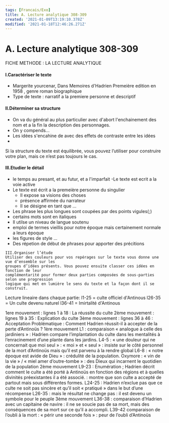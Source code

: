 ```yaml
---
tags: [Francais/Exo]
title: A. Lecture analytique 308-309
created: '2021-01-09T13:19:10.378Z'
modified: '2021-01-18T12:46:26.271Z'
---
```


# A. Lecture analytique 308-309

FICHE METHODE : LA LECTURE ANALYTIQUE
#### I.Caractériser le texte
  - Margerite yourcenar, Dans Memoires d'Hadrien Premeière edition en 1958 , genre roman biographique
  - Type de texte : narratif a la premiere personne et descriptif  

#### II.Déterminer sa structure
  - On va du général au plus particulier avec d'abort l'enchainement des nom et a la fin la description des personnages.
  - On y compends...
  - Les idées s'encahine de avec des effets de contraste entre les idées
  - 

Si la structure du texte est équilibrée, vous pouvez l’utiliser pour construire votre plan,
mais ce n’est pas toujours le cas.

#### III.Etudier le détail
  - le temps au presant, et au futur, et a l'imparfait
    -Le texte est ecrit a la voie active
  - Le texte est écrit a la premeière personne du singulier
    - Il expose sa visions des choses
    - présence affirmée du narrateur
    - Il se désigne en tant que ... 
  - Les phrase les plus longues sont coupées par des points vigules(;) 
  - certains mots sont en italiques
  - Il utilse un niveau de langue soutenu
  - emploi de termes vieillis pour notre époque mais certainement normale a leurs époque
  - les figures de style ...
  - Des répetion de début de phrases pour apporter des précitions



```
III.Organiser l’étude
Utiliser des couleurs pour vos repérages sur le texte vous donne une vue d’ensemble sur les
groupes d’idées présents. Vous pouvez ensuite classer ces idées en fonction de leur
complémentarité pour former deux parties composées de sous-parties selon une progression
logique qui met en lumière le sens du texte et la façon dont il se construit.
```

Lecture lineaire dans chaque partie:
l1-25 = culte officiel d'Antinous
l26-35 = Un culte devenu naturel
l36-41 = Imirtalité d'Antinous



1ere mouvement : lignes 1 à 18 : La réussite du culte
2ème mouvement : lignes 19 à 35 : Explication du culte
3ème mouvement : lignes 36 à 46 : Acceptation
Problématique : Comment Hadrien réussit-il à accepter de la perte d’Antinoüs ?
1ère mouvement
L1 : comparaison « analogue à celle des jardiniers » : Hadrien compare l’implantation du culte dans les mentalités à l’enracinement d’une plante dans les jardins.
L4-5 : « une douleur qui ne concernait que moi seul » : « moi » et « seul » : insiste sur le côté personnel de la mort d’Antinoüs mais qu’il est parvenu à la rendre global 
L6-8 : « notre époque est avide de Dieu » : crédulité de la population.
Oxymore : « vin de la vie » / « miel amer d’outre-tombe » : des Dieux qui incarnent le quotidien de la population
2ème mouvement
L9-23 : Enumération ; Hadrien décrit comment le culte a été porté à Antinoüs en fonction des régions et à quelles divinités préexistantes il a été associé. : montre que son culte a accepté de partout mais sous différentes formes.
L24-25 : Hadrien n’exclue pas que ce culte ne soit pas sincère et qu’il soit « pratiqué » dans le but d’une récompense
L26-35 : mais le résultat ne change pas : il est devenu un symbole pour le peuple
3ème mouvement
L36-38 : comparaison d’Hadrien avec un capitaine de navire : il ne se soucie pas de sa mort, mais des conséquences de sa mort sur ce qu’il a accompli.
L39-42 comparaison de l’oubli à la mort : « périr une seconde fois » : peur de l’oubli d’Antinoüs
